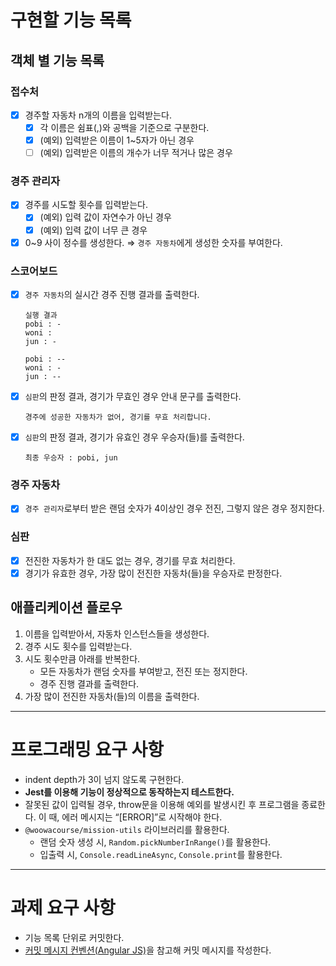 # 구현할 기능 목록

## 객체 별 기능 목록

### 접수처

- [x]  경주할 자동차 n개의 이름을 입력받는다.
    - [x]  각 이름은 쉼표(,)와 공백을 기준으로 구분한다.
    - [x]  (예외) 입력받은 이름이 1~5자가 아닌 경우
    - [ ]  (예외) 입력받은 이름의 개수가 너무 적거나 많은 경우

### 경주 관리자

- [x]  경주를 시도할 횟수를 입력받는다.
    - [x]  (예외) 입력 값이 자연수가 아닌 경우
    - [x]  (예외) 입력 값이 너무 큰 경우
- [x]  0~9 사이 정수를 생성한다. ⇒ `경주 자동차`에게 생성한 숫자를 부여한다.

### 스코어보드

- [x]  `경주 자동차`의 실시간 경주 진행 결과를 출력한다.
    
    ```
    실행 결과
    pobi : -
    woni :
    jun : -
    
    pobi : --
    woni : -
    jun : --
    ```
    
- [x]  `심판`의 판정 결과, 경기가 무효인 경우 안내 문구를 출력한다.
    
    ```
    경주에 성공한 자동차가 없어, 경기를 무효 처리합니다.
    ```

- [x]  `심판`의 판정 결과, 경기가 유효인 경우 우승자(들)를 출력한다.
    
    ```
    최종 우승자 : pobi, jun
    ```
    
### 경주 자동차

- [x]  `경주 관리자`로부터 받은 랜덤 숫자가 4이상인 경우 전진, 그렇지 않은 경우 정지한다.

### 심판

- [x]  전진한 자동차가 한 대도 없는 경우, 경기를 무효 처리한다.
- [x]  경기가 유효한 경우, 가장 많이 전진한 자동차(들)을 우승자로 판정한다.

## 애플리케이션 플로우

1. 이름을 입력받아서, 자동차 인스턴스들을 생성한다.
2. 경주 시도 횟수를 입력받는다.
3. 시도 횟수만큼 아래를 반복한다.
    - 모든 자동차가 랜덤 숫자를 부여받고, 전진 또는 정지한다.
    - 경주 진행 결과를 출력한다.
4. 가장 많이 전진한 자동차(들)의 이름을 출력한다.

---

# 프로그래밍 요구 사항

- indent depth가 3이 넘지 않도록 구현한다.
- **Jest를 이용해 기능이 정상적으로 동작하는지 테스트한다.**
- 잘못된 값이 입력될 경우, throw문을 이용해 예외를 발생시킨 후 프로그램을 종료한다. 이 때, 에러 메시지는 “[ERROR]”로 시작해야 한다.
- `@woowacourse/mission-utils` 라이브러리를 활용한다.
    - 랜덤 숫자 생성 시, `Random.pickNumberInRange()`를 활용한다.
    - 입출력 시, `Console.readLineAsync`, `Console.print`를 활용한다.

---

# 과제 요구 사항

- 기능 목록 단위로 커밋한다.
- [커밋 메시지 컨벤션(Angular JS)](https://gist.github.com/stephenparish/9941e89d80e2bc58a153)을 참고해 커밋 메시지를 작성한다.